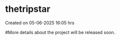 # thetripstar
Created on 05-06-2025 16:05 hrs

#More details about the project will be released soon.
